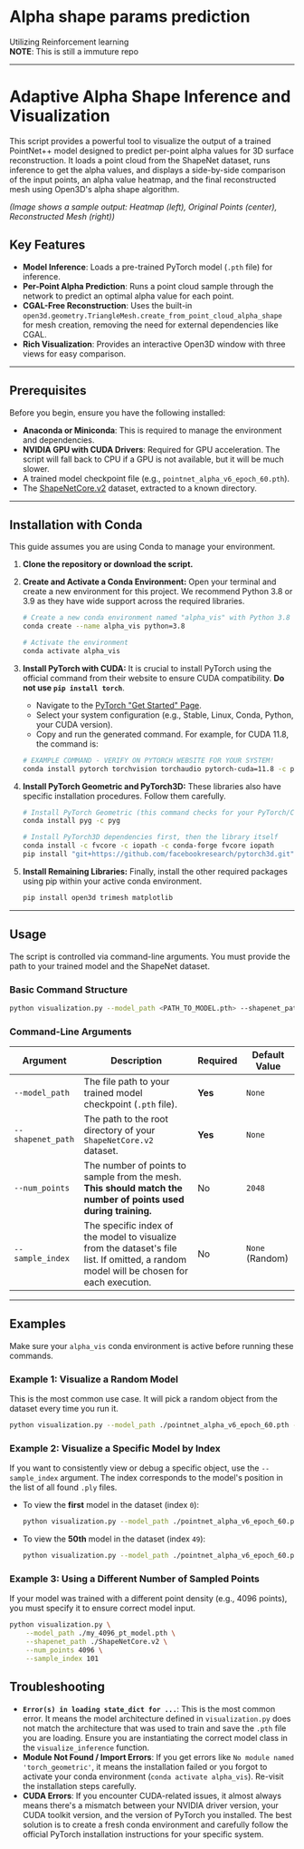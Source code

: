 # Alpha shape params prediction
Utilizing Reinforcement learning  
**NOTE**: This is still a immuture repo

---


# Adaptive Alpha Shape Inference and Visualization

This script provides a powerful tool to visualize the output of a trained PointNet++ model designed to predict per-point alpha values for 3D surface reconstruction. It loads a point cloud from the ShapeNet dataset, runs inference to get the alpha values, and displays a side-by-side comparison of the input points, an alpha value heatmap, and the final reconstructed mesh using Open3D's alpha shape algorithm.


*(Image shows a sample output: Heatmap (left), Original Points (center), Reconstructed Mesh (right))*

## Key Features

-   **Model Inference**: Loads a pre-trained PyTorch model (`.pth` file) for inference.
-   **Per-Point Alpha Prediction**: Runs a point cloud sample through the network to predict an optimal alpha value for each point.
-   **CGAL-Free Reconstruction**: Uses the built-in `open3d.geometry.TriangleMesh.create_from_point_cloud_alpha_shape` for mesh creation, removing the need for external dependencies like CGAL.
-   **Rich Visualization**: Provides an interactive Open3D window with three views for easy comparison.

---

## Prerequisites

Before you begin, ensure you have the following installed:

-   **Anaconda or Miniconda**: This is required to manage the environment and dependencies.
-   **NVIDIA GPU with CUDA Drivers**: Required for GPU acceleration. The script will fall back to CPU if a GPU is not available, but it will be much slower.
-   A trained model checkpoint file (e.g., `pointnet_alpha_v6_epoch_60.pth`).
-   The [ShapeNetCore.v2](https://www.shapenet.org/) dataset, extracted to a known directory.

---

## Installation with Conda

This guide assumes you are using Conda to manage your environment.

1.  **Clone the repository or download the script.**

2.  **Create and Activate a Conda Environment:**
    Open your terminal and create a new environment for this project. We recommend Python 3.8 or 3.9 as they have wide support across the required libraries.

    ```bash
    # Create a new conda environment named "alpha_vis" with Python 3.8
    conda create --name alpha_vis python=3.8

    # Activate the environment
    conda activate alpha_vis
    ```

3.  **Install PyTorch with CUDA:**
    It is crucial to install PyTorch using the official command from their website to ensure CUDA compatibility. **Do not use `pip install torch`**.

    -   Navigate to the [PyTorch "Get Started" Page](https://pytorch.org/get-started/locally/).
    -   Select your system configuration (e.g., Stable, Linux, Conda, Python, your CUDA version).
    -   Copy and run the generated command. For example, for CUDA 11.8, the command is:

    ```bash
    # EXAMPLE COMMAND - VERIFY ON PYTORCH WEBSITE FOR YOUR SYSTEM!
    conda install pytorch torchvision torchaudio pytorch-cuda=11.8 -c pytorch -c nvidia
    ```

4.  **Install PyTorch Geometric and PyTorch3D:**
    These libraries also have specific installation procedures. Follow them carefully.

    ```bash
    # Install PyTorch Geometric (this command checks for your PyTorch/CUDA version)
    conda install pyg -c pyg

    # Install PyTorch3D dependencies first, then the library itself
    conda install -c fvcore -c iopath -c conda-forge fvcore iopath
    pip install "git+https://github.com/facebookresearch/pytorch3d.git"
    ```

5.  **Install Remaining Libraries:**
    Finally, install the other required packages using pip within your active conda environment.

    ```bash
    pip install open3d trimesh matplotlib
    ```

---

## Usage

The script is controlled via command-line arguments. You must provide the path to your trained model and the ShapeNet dataset.

### Basic Command Structure

```bash
python visualization.py --model_path <PATH_TO_MODEL.pth> --shapenet_path <PATH_TO_SHAPENET_ROOT> [OPTIONS]
```

### Command-Line Arguments

| Argument           | Description                                                                                                                              | Required | Default Value    |
| ------------------ | ---------------------------------------------------------------------------------------------------------------------------------------- | -------- | ---------------- |
| `--model_path`     | The file path to your trained model checkpoint (`.pth` file).                                                                            | **Yes**  | `None`           |
| `--shapenet_path`  | The path to the root directory of your `ShapeNetCore.v2` dataset.                                                                        | **Yes**  | `None`           |
| `--num_points`     | The number of points to sample from the mesh. **This should match the number of points used during training.**                             | No       | `2048`           |
| `--sample_index`   | The specific index of the model to visualize from the dataset's file list. If omitted, a random model will be chosen for each execution. | No       | `None` (Random)  |

---

## Examples

Make sure your `alpha_vis` conda environment is active before running these commands.

### Example 1: Visualize a Random Model

This is the most common use case. It will pick a random object from the dataset every time you run it.

```bash
python visualization.py --model_path ./pointnet_alpha_v6_epoch_60.pth --shapenet_path ./ShapeNetCore.v2
```

### Example 2: Visualize a Specific Model by Index

If you want to consistently view or debug a specific object, use the `--sample_index` argument. The index corresponds to the model's position in the list of all found `.ply` files.

-   To view the **first** model in the dataset (index `0`):

    ```bash
    python visualization.py --model_path ./pointnet_alpha_v6_epoch_60.pth --shapenet_path ./ShapeNetCore.v2 --sample_index 0
    ```

-   To view the **50th** model in the dataset (index `49`):

    ```bash
    python visualization.py --model_path ./pointnet_alpha_v6_epoch_60.pth --shapenet_path ./ShapeNetCore.v2 --sample_index 49
    ```

### Example 3: Using a Different Number of Sampled Points

If your model was trained with a different point density (e.g., 4096 points), you must specify it to ensure correct model input.

```bash
python visualization.py \
    --model_path ./my_4096_pt_model.pth \
    --shapenet_path ./ShapeNetCore.v2 \
    --num_points 4096 \
    --sample_index 101
```

## Troubleshooting

-   **`Error(s) in loading state_dict for ...`**: This is the most common error. It means the model architecture defined in `visualization.py` does not match the architecture that was used to train and save the `.pth` file you are loading. Ensure you are instantiating the correct model class in the `visualize_inference` function.
-   **Module Not Found / Import Errors**: If you get errors like `No module named 'torch_geometric'`, it means the installation failed or you forgot to activate your conda environment (`conda activate alpha_vis`). Re-visit the installation steps carefully.
-   **CUDA Errors**: If you encounter CUDA-related issues, it almost always means there's a mismatch between your NVIDIA driver version, your CUDA toolkit version, and the version of PyTorch you installed. The best solution is to create a fresh conda environment and carefully follow the official PyTorch installation instructions for your specific system.
